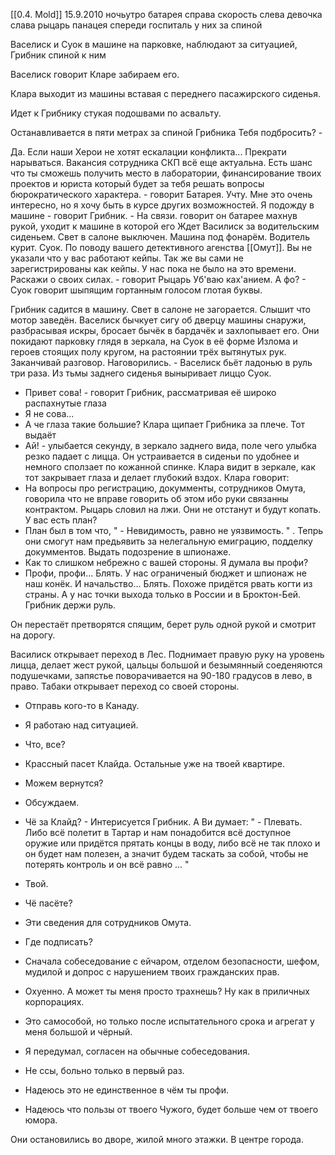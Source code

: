 [[0.4. Mold]]
15.9.2010 ночьутро
батарея справа 
 скорость слева
 девочка слава рыцарь панацея спереди госпиталь у них за спиной

Васелиск и Суок  в машине на парковке, наблюдают за ситуацией, Грибник спиной к ним

Васелиск говорит Кларе забираем его.

Клара выходит из машины вставая с переднего пасажирского сиденья.

Идет к Грибнику стукая подошвами по асвальту.

Останавливается в пяти метрах за спиной Грибника 
Тебя подбросить? - 

Да. Если наши Херои не хотят ескалации конфликта...
Прекрати нарываться. Вакансия сотрудника СКП всё еще актуальна. Есть шанс что ты сможешь получить место в лаборатории, финансирование твоих проектов и юриста который будет за тебя решать вопросы бюрократического характера. - говорит Батарея.
Учту. Мне это очень интересно, но я хочу быть в курсе других возможностей. Я подожду в машине - говорит Грибник. - На связи.
говорит он батарее махнув рукой, уходит к машине в которой его Ждет Василиск за водительским сиденьем. Свет в салоне выключен. Машина под фонарём. Водитель курит.
Суок. По поводу вашего детективного агенства [[Омут]]. Вы не указали что у вас работают кейпы. Так же вы сами не зарегистрированы как кейпы. 
У нас пока не было на это времени.
Раскажи о своих силах. - говорит Рыцарь
Уб'ваю ках'анием. А фо? - Суок говорит шыпящим гортанным голосом глотая буквы.

Грибник садится в машину. Свет в салоне не загорается. Слышит что мотор заведён. Васелиск бычкует сигу об дверцу машины снаружи, разбрасывая искры, бросает бычёк в бардачёк и захлопывает его.
Они покидают парковку глядя в зеркала, на Суок в её форме Излома и героев стоящих полу кругом, на растоянии трёх вытянутых рук.
Заканчивай разговор. Наговорились. - Васелиск бьёт ладонью в руль три раза.
Из тьмы заднего сиденья выныривает лиццо Суок. 
- Привет сова! - говорит Грибник, рассматривая её широко распахнутые глаза 
- Я не сова...
- А че глаза такие большие?
Клара щипает Грибника за плече. Тот выдаёт
- Ай! - улыбается секунду, в зеркало заднего вида, поле чего улыбка резко падает с лицца. Он устраивается в сиденьи по удобнее и немного сползает по кожанной спинке. Клара видит в зеркале, как тот закрывает глаза и делает глубокий вздох.
Клара говорит:
 - На вопросы про регистрацию, докумменты, сотрудников Омута, говорила что не вправе говорить об этом ибо руки связанны контрактом. Рыцарь словил на лжи. Они не отстанут и будут копать. У вас есть план?
- План был в том что, " - Невидимость, равно не уязвимость. " . Тепрь они смогут нам предьявить за нелегальную емиграцию, подделку докумментов. Выдать подозрение в шпионаже.
- Как то слишком небрежно с вашей стороны. Я думала вы профи?
- Профи, профи... Блять. У нас ограниченый бюджет и шпионаж не наш конёк. И начальство... Блять. Похоже придётся рвать когти из страны. А у нас точки выхода только в России и в Броктон-Бей. Грибник держи руль. 

Он перестаёт претворятся спящим, берет руль одной рукой и смотрит на дорогу. 

Василиск открывает переход в Лес. Поднимает правую руку на уровень лицца, делает жест рукой, цальцы большой и безымянный соеденяются подушечками, запястье поворачивается на 90-180 градусов в лево, в право.
Табаки открывает переход со своей стороны. 
- Отправь кого-то в Канаду.
- Я работаю над ситуацией. 
- Что, все? 
- Крассный пасет Клайда. Остальные уже на твоей квартире. 
- Можем вернутся?
- Обсуждаем.

- Чё за Клайд? - Интерисуется Грибник. А Ви думает:
" - Плевать. Либо всё полетит в Тартар и нам понадобится всё доступное оружие или придётся прятать концы в воду, либо всё не так плохо и он будет нам полезен, а значит будем таскать за собой, чтобы не потерять контроль и он всё равно ... " 
- Твой.
- Чё пасёте?
- Эти сведения для сотрудников Омута.
- Где подписать?
- Сначала собеседование с ейчаром, отделом безопасности, шефом, мудилой и допрос с нарушением твоих гражданских прав.
- Охуенно. А может ты меня просто трахнешь? Ну как в приличных корпорациях.
- Это самособой, но только после испытательного срока и агрегат у меня большой и чёрный.
- Я передумал, согласен на обычные собеседования.
- Не ссы, больно только в первый раз.
- Надеюсь это не единственное в чём ты профи.
- Надеюсь что пользы от твоего Чужого, будет больше чем от твоего юмора.

Они остановились во дворе, жилой много этажки. В центре города.
